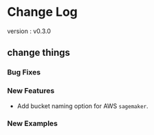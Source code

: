 # Change Log
version : v0.3.0

## change things

### Bug Fixes

### New Features
- Add bucket naming option for AWS `sagemaker`.

### New Examples
